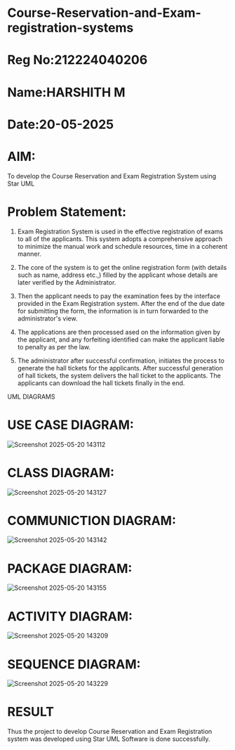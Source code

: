 # Course-Reservation-and-Exam-registration-systems

# Reg No:212224040206
# Name:HARSHITH M
# Date:20-05-2025


# AIM:
To develop the Course Reservation and Exam Registration System using Star UML

# Problem Statement:
1. Exam Registration System is used in the effective registration of exams to all of the applicants. This system adopts a comprehensive approach to minimize the manual work and schedule resources, time in a coherent manner.

2. The core of the system is to get the online registration form (with details such as name, address etc.,) filled by the applicant whose details are later verified by the Administrator.

3. Then the applicant needs to pay the examination fees by the interface provided in the Exam Registration system. After the end of the due date for submitting the form, the information is in turn forwarded to the administrator's view.

4. The applications are then processed ased on the information given by the applicant, and any forfeiting identified can make the applicant liable to penalty as per the law.

5. The administrator after successful confirmation, initiates the process to generate the hall tickets for the applicants. After successful generation of hall tickets, the system delivers the hall ticket to the applicants. The applicants can download the hall tickets finally in the end.

UML DIAGRAMS

# USE CASE DIAGRAM:
![Screenshot 2025-05-20 143112](https://github.com/user-attachments/assets/4da42503-b00a-42f5-86b9-2d245e77a850)
# CLASS DIAGRAM:
![Screenshot 2025-05-20 143127](https://github.com/user-attachments/assets/1e86df00-3b2e-43b3-a347-8293f6bc14dd)
# COMMUNICTION DIAGRAM:
![Screenshot 2025-05-20 143142](https://github.com/user-attachments/assets/b6277630-4e54-486e-b085-6877eed14f99)
# PACKAGE DIAGRAM:
![Screenshot 2025-05-20 143155](https://github.com/user-attachments/assets/c4b3b4d3-3539-4c12-ba82-89ce9feaa789)
# ACTIVITY DIAGRAM:
![Screenshot 2025-05-20 143209](https://github.com/user-attachments/assets/a73c9739-9187-43c7-9034-f84ed90a9064)
# SEQUENCE DIAGRAM:
![Screenshot 2025-05-20 143229](https://github.com/user-attachments/assets/6c18eee7-ee39-4c1d-aca5-cdcfec5321d5)
# RESULT

Thus the project to develop Course Reservation and Exam Registration system was developed using Star UML Software is done successfully.

